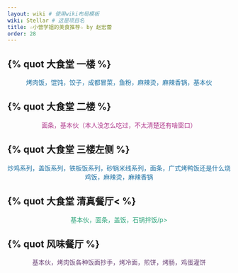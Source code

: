 ```yaml
---
layout: wiki # 使用wiki布局模板
wiki: Stellar # 这是项目名
title: ☆小营学姐的美食推荐☆ by 赵宏蕾
order: 28
---
```


## {% quot 大食堂 一楼 %}

<div class="tag-plugin note" color="light" style="border-color:#196fa2;border-width:2px;">
    <div class="body">
        <p style="text-align:center;color: #196fa2;">烤肉饭，馄饨，饺子，成都冒菜，鱼粉，麻辣烫，麻辣香锅，基本伙</p>
    </div>
</div>

## {% quot 大食堂 二楼 %}

<div class="tag-plugin note" color="light" style="border-color:#af378b;border-width:2px;">
    <div class="body">
        <p style="text-align:center;color: #af378b;">面条，基本伙（本人没怎么吃过，不太清楚还有啥窗口）</p>
    </div>
</div>

## {% quot 大食堂 三楼左侧 %}

<div class="tag-plugin note" color="light" style="border-color:#196fa2;border-width:2px;">
    <div class="body">
        <p style="text-align:center;color: #196fa2;">炒鸡系列，盖饭系列，铁板饭系列，砂锅米线系列，面条，广式烤鸭饭还是什么烧鸡饭，麻辣烫，麻辣香锅</p>
    </div>
</div>

## {% quot 大食堂 清真餐厅< %}

<div class="tag-plugin note" color="light" style="border-color:#2da47a;border-width:2px;">
    <div class="body">
        <p style="text-align:center;color: #2da47a;">基本伙，面条，盖饭，石锅拌饭/p>
    </div>
</div>

## {% quot 风味餐厅 %}

<div class="tag-plugin note" color="light" style="border-color:#6b4276;border-width:2px;">
    <div class="body">
        <p style="text-align:center;color: #6b4276;">基本伙，烤肉饭各种饭面抄手，烤冷面，煎饼，烤肠，鸡蛋灌饼</p>
    </div>
</div>





























